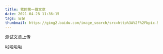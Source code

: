 ```yaml
---
title: 我的第一篇文章
date: 2021-04-28 11:36:15
tags: 日记
thumbnail: https://gimg2.baidu.com/image_search/src=http%3A%2F%2Fbpic.588ku.com%2Felement_origin_min_pic%2F16%2F11%2F24%2Fc52433b37fc16664af9a106f17ba20a1.jpg&refer=http%3A%2F%2Fbpic.588ku.com&app=2002&size=f9999,10000&q=a80&n=0&g=0n&fmt=jpeg?sec=1622182069&t=dd7abd62fa454977ddb7c41d621c5a9d # 略缩图
---
```


测试文章上传

啦啦啦啦
